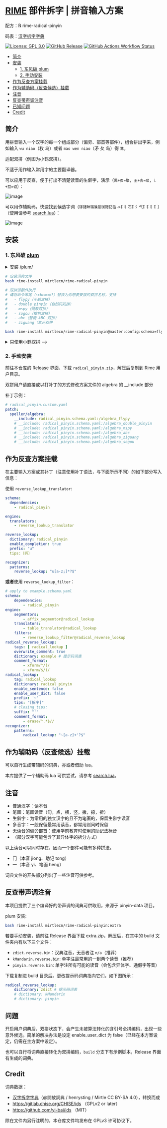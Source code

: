 # [RIME](https://rime.im/) 部件拆字 | 拼音输入方案

配方：℞ rime-radical-pinyin

码表：[汉字拆字字典](https://github.com/mirtlecn/chaizi-re)

[![License: GPL 3.0](https://img.shields.io/badge/license-GPLv3-red)](https://www.gnu.org/licenses/gpl-3.0.txt)
[![GitHub Release](https://img.shields.io/github/v/release/mirtlecn/rime-radical-pinyin)](https://github.com/mirtlecn/rime-radical-pinyin/releases/latest)
[![GitHub Actions Workflow Status](https://img.shields.io/github/actions/workflow/status/mirtlecn/rime-radical-pinyin/build.yml)](https://github.com/mirtlecn/rime-radical-pinyin/actions/workflows/build.yml)

<!-- TOC -->

- [简介](#简介)
- [安装](#安装)
    - [1. 东风破 plum](#1-东风破-plum)
    - [2. 手动安装](#2-手动安装)
- [作为反查方案挂载](#作为反查方案挂载)
- [作为辅助码（反查候选）挂载](#作为辅助码反查候选挂载)
- [注音](#注音)
- [反查带声调注音](#反查带声调注音)
- [已知问题](#问题)
- [Credit](#credit)

<!-- /TOC -->

## 简介

用拼音输入一个汉字的每一个组成部分（偏旁、部首等部件），组合拼出字来，例如输入 `wu niao`（敄 鸟）或者 `mao wen niao`（矛 夂 鸟）得 `鹜`。

适配双拼（例图为小鹤双拼）。

不适于用作输入常用字的主要翻译器。

可以应用于反查，便于打出不清楚读音的生僻字，演示（`禺+页=颙`，`王+炎=琰`，`讠+益=谥`）：

![image](res/reverse.gif)

可以用作辅助码，快速找到候选字词（`镓锗砷锡溴氪铷锶钇锆->钅钅石钅氵气钅钅钅钅`）（使用请参考 [search.lua](search.lua.md)）：

![image](res/fuma.gif)

## 安装

### 1. 东风破 [plum](https://github.com/rime/plum)

<details>

<summary>安装 /plum/ </summary>

```bash
# install git first

cd ~
git clone https://github.com/rime/plum.git

# use plum install stroke to default location
cd ~/plum
bash rime-install stroke

# or install to a sepcific folder
cd ~/plum
rime_dir='D:/RIME' bash rime-install stroke
```

</details>

```bash
# 安装词典文件
bash rime-install mirtlecn/rime-radical-pinyin

# 双拼请额外执行
# 请将命令末尾（schema=?）替换为你想要安装的双拼名称，支持
#   - flypy（小鹤双拼）
#   - double_pinyin（自然码双拼）
#   - mspy（微软双拼）
#   - sogou（搜狗双拼）
#   - abc（智能 ABC 双拼）
#   - ziguang（紫光双拼

bash rime-install mirtlecn/rime-radical-pinyin@master:config:schema=flypy
```

<details>

<summary>只使用小鹤双拼 --></summary>

```bash
bash rime-install mirtlecn/rime-radical-pinyin:flypy
```

</details>


### 2. 手动安装

前往本仓库的 Release 界面，下载 `radical_pinyin.zip`，解压后复制到 Rime 用户目录。

双拼用户请直接或以打补丁的方式修改方案文件的 algebra 的 __include 部分

补丁示例：

```yaml
# radical_pinyin.custom.yaml
patch:
  speller/algebra:
    __include: radical_pinyin.schema.yaml:/algebra_flypy
    # __include: radical_pinyin.schema.yaml:/algebra_double_pinyin
    # __include: radical_pinyin.schema.yaml:/algebra_mspy
    # __include: radical_pinyin.schema.yaml:/algebra_abc
    # __include: radical_pinyin.schema.yaml:/algebra_ziguang
    # __include: radical_pinyin.schema.yaml:/algebra_sogou
```

## 作为反查方案挂载

在主要输入方案或其补丁（注意使用补丁语法，与下面所示不同）的如下部分写入信息：

使用 `reverse_lookup_translator`:

```yaml
schema:
  dependencies:
    - radical_pinyin

engine:
  translators:
    - reverse_lookup_translator

reverse_lookup:
  dictionary: radical_pinyin
  enable_completion: true
  prefix: "u"
  tips:〔拆〕

recognizer:
  patterns:
    reverse_lookup: "u[a-z;]*?$"
```

**或者**使用 `reverse_lookup_filter`：

```yaml
# apply to example.schema.yaml
schema:
    dependencies:
        - radical_pinyin
engine:
    segmentors:
        - affix_segmentor@radical_lookup
    translators:
        - table_translator@radical_lookup
    filters:
        - reverse_lookup_filter@radical_reverse_lookup
radical_reverse_lookup:
    tags: [ radical_lookup ]
    overwrite_comment: true
    dictionary: example # 提示码词表
    comment_format:
        - xform/^/(/
        - xform/$/)/
radical_lookup:
    tag: radical_lookup
    dictionary: radical_pinyin
    enable_sentence: false
    enable_user_dict: false
    prefix: '~'
    tips: "[拆字]"
    # closing_tips:
    suffix: "'"
    comment_format:
        - erase/^.*$//
recognizer:
    patterns:
        radical_lookup: "~[a-z]+'?$"
```

## 作为辅助码（反查候选）挂载

可以自行生成带辅码的词典，亦或者借助 lua。

本库提供了一个辅助码 lua 可供尝试，请参考 [search.lua](search.lua.md)。

## 注音

- 普通汉字：读本音
- 笔画：笔画读音（勾，点，横，竖，撇，捺，折）
- 生僻字：为常用的独立汉字的且不为笔画的，保留生僻字读音
- 多音字：一般保留最常用读音，都常用则同时保留
- 无读音的偏旁部首：使用学前教育时使用的助记法标音
- （部分汉字可能包含了其异体字的拆分方式）

以上读音可以同时存在，因而一个部件可能有多种拼法。

- 冂（本音 jiong、助记 tong）
- 一（本音 yi、笔画 heng）

词典文件的开头部分列出了一些注音可供参考。

## 反查带声调注音

本项目提供了三个编译好的带声调的词典可供取用，来源于 pinyin-data 项目。

plum 安装:

```bash
bash rime-install mirtlecn/rime-radical-pinyin:extra
```

若要手动安装，请前往 Release 界面下载 extra.zip，解压后，在其中的 build 文件夹内有以下三个文件：

- `zdict.reverse.bin`：汉典注音，无音者注 `n/a`（推荐）
- `kMandarin.reverse.bin`: 单字注最常用的一到两个读音（推荐）
- `pinyin.reverse.bin`: 单字注所有可能的读音（会包含异体字、通假字等音）

下载复制进 build 目录后。更改提示码词典指向它们，如下图所示：

```yaml
radical_reverse_lookup:
    dictionary: zdict # 提示码词表
    # dictionary: kMandarin
    # dictionary: pinyin
```

## 问题

开启用户词典后，双拼状态下，会产生未被算法转化的含引号全拼编码，出现一些意外候选。简单的解决办法是设定 enable_user_dict 为 false（已经在本方案设定，仍需在主方案中设定）。

也可以自行将词典直接转化为双拼编码，`build` 分支下有示例脚本，Release 界面有生成的词典。

## Credit

词典数据：

- [汉字拆字字典](https://github.com/mirtlecn/chaizi-re)（@開放詞典 / henrysting / Mirtle CC BY-SA 4.0），转换而成
- https://gitlab.chise.org/CHISE/ids （GPLv2 or later）
- https://github.com/yi-bai/ids （MIT）

除在文件内另行注明的，本仓库文件均发布在 GPLv3 许可协议下。
